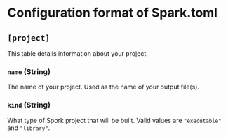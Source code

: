 # Configuration format of Spark.toml

## `[project]`
This table details information about your project.

### `name` (String)
The name of your project. Used as the name of your output file(s).

### `kind` (String)
What type of Spork project that will be built. Valid values are `"executable"` and `"library"`.
